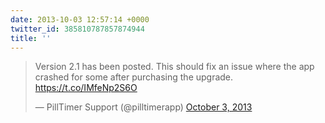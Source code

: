 ```yaml
---
date: 2013-10-03 12:57:14 +0000
twitter_id: 385810787857874944
title: ''
---
```


<blockquote class="twitter-tweet"><p lang="en" dir="ltr">Version 2.1 has been posted. This should fix an issue where the app crashed for some after purchasing the upgrade. <a href="https://t.co/IMfeNp2S6O">https://t.co/IMfeNp2S6O</a></p>&mdash; PillTimer Support (@pilltimerapp) <a href="https://twitter.com/pilltimerapp/status/385806329535029248?ref_src=twsrc%5Etfw">October 3, 2013</a></blockquote>
<script async src="https://platform.twitter.com/widgets.js" charset="utf-8"></script>
